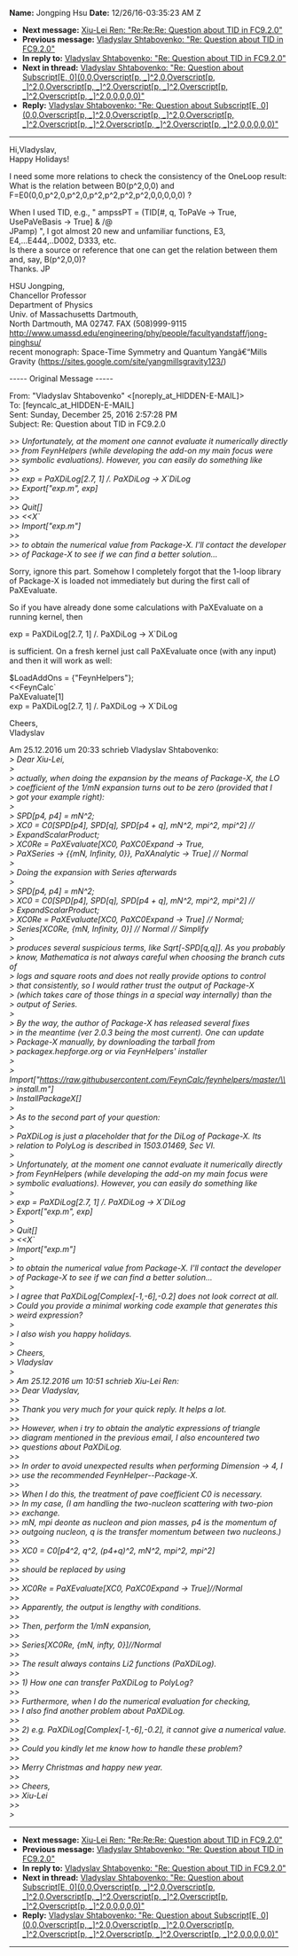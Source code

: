 **Name:** Jongping Hsu
**Date:** 12/26/16-03:35:23 AM Z

  - **Next message:** [Xiu-Lei Ren: "Re:Re:Re: Question about TID in
    FC9.2.0"](1164.html)
  - **Previous message:** [Vladyslav Shtabovenko: "Re: Question about
    TID in FC9.2.0"](1162.html)
  - **In reply to:** [Vladyslav Shtabovenko: "Re: Question about TID in
    FC9.2.0"](1162.html)
  - **Next in thread:** [Vladyslav Shtabovenko: "Re: Question about
    Subscript[E, 0](0,0,Overscript[p,
    \_]^2,0,Overscript[p, \_]^2,0,Overscript[p,
    \_]^2,Overscript[p, \_]^2,Overscript[p,
    \_]^2,Overscript[p, \_]^2,0,0,0,0,0)"](1165.html)
  - **Reply:** [Vladyslav Shtabovenko: "Re: Question about
    Subscript[E, 0](0,0,Overscript[p,
    \_]^2,0,Overscript[p, \_]^2,0,Overscript[p,
    \_]^2,Overscript[p, \_]^2,Overscript[p,
    \_]^2,Overscript[p, \_]^2,0,0,0,0,0)"](1165.html)

-----

Hi,Vladyslav,  
Happy Holidays\!  

I need some more relations to check the consistency of the OneLoop
result:  
What is the relation between B0(p^2,0,0) and
F=E0(0,0,p^2,0,p^2,0,p^2,p^2,p^2,p^2,0,0,0,0,0) ?  

When I used TID, e.g., " ampssPT = (TID[\#, q, ToPaVe -\> True,
UsePaVeBasis -\> True] & /@  
JPamp) ", I got almost 20 new and unfamiliar functions, E3,
E4,...E444,..D002, D333, etc.  
Is there a source or reference that one can get the relation between
them and, say, B(p^2,0,0)?  
Thanks. JP  

HSU Jongping,  
Chancellor Professor  
Department of Physics  
Univ. of Massachusetts Dartmouth,  
North Dartmouth, MA 02747. FAX (508)999-9115  
<http://www.umassd.edu/engineering/phy/people/facultyandstaff/jong-pinghsu/>  
recent monograph: Space-Time Symmetry and Quantum Yangâ€“Mills Gravity
(https://sites.google.com/site/yangmillsgravity123/)  

\----- Original Message -----  

From: "Vladyslav Shtabovenko"
\<[noreply_at_HIDDEN-E-MAIL]\>  
To:
[feyncalc_at_HIDDEN-E-MAIL]  
Sent: Sunday, December 25, 2016 2:57:28 PM  
Subject: Re: Question about TID in FC9.2.0  

*\>\> Unfortunately, at the moment one cannot evaluate it numerically
directly*  
*\>\> from FeynHelpers (while developing the add-on my main focus
were*  
*\>\> symbolic evaluations). However, you can easily do something
like*  
*\>\>*  
*\>\> exp = PaXDiLog[2.7, 1] /. PaXDiLog -\> X\`DiLog*  
*\>\> Export["exp.m", exp]*  
*\>\>*  
*\>\> Quit[]*  
*\>\> <<X\`*  
*\>\> Import["exp.m"]*  
*\>\>*  
*\>\> to obtain the numerical value from Package-X. I'll contact the
developer*  
*\>\> of Package-X to see if we can find a better solution...*  

Sorry, ignore this part. Somehow I completely forgot that the 1-loop
library of Package-X is loaded not immediately but during the first call
of PaXEvaluate.  

So if you have already done some calculations with PaXEvaluate on a
running kernel, then  

exp = PaXDiLog[2.7, 1] /. PaXDiLog -\> X\`DiLog  

is sufficient. On a fresh kernel just call PaXEvaluate once (with any
input) and then it will work as well:  

$LoadAddOns = {"FeynHelpers"};  
<<FeynCalc\`  
PaXEvaluate[1]  
exp = PaXDiLog[2.7, 1] /. PaXDiLog -\> X\`DiLog  

Cheers,  
Vladyslav  

Am 25.12.2016 um 20:33 schrieb Vladyslav Shtabovenko:  
*\> Dear Xiu-Lei,*  
*\>*  
*\> actually, when doing the expansion by the means of Package-X, the
LO*  
*\> coefficient of the 1/mN expansion turns out to be zero (provided
that I*  
*\> got your example right):*  
*\>*  
*\> SPD[p4, p4] = mN^2;*  
*\> XC0 = C0[SPD[p4], SPD[q], SPD[p4 + q],
mN^2, mpi^2, mpi^2] //*  
*\> ExpandScalarProduct;*  
*\> XC0Re = PaXEvaluate[XC0, PaXC0Expand -\> True,*  
*\> PaXSeries -\> {{mN, Infinity, 0}}, PaXAnalytic -\> True] //
Normal*  
*\>*  
*\> Doing the expansion with Series afterwards*  
*\>*  
*\> SPD[p4, p4] = mN^2;*  
*\> XC0 = C0[SPD[p4], SPD[q], SPD[p4 + q],
mN^2, mpi^2, mpi^2] //*  
*\> ExpandScalarProduct;*  
*\> XC0Re = PaXEvaluate[XC0, PaXC0Expand -\> True] // Normal;*  
*\> Series[XC0Re, {mN, Infinity, 0}] // Normal // Simplify*  
*\>*  
*\> produces several suspicious terms, like
Sqrt[-SPD[q,q]]. As you probably*  
*\> know, Mathematica is not always careful when choosing the branch
cuts of*  
*\> logs and square roots and does not really provide options to
control*  
*\> that consistently, so I would rather trust the output of
Package-X*  
*\> (which takes care of those things in a special way internally) than
the*  
*\> output of Series.*  
*\>*  
*\> By the way, the author of Package-X has released several fixes*  
*\> in the meantime (ver 2.0.3 being the most current). One can
update*  
*\> Package-X manually, by downloading the tarball from*  
*\> packagex.hepforge.org or via FeynHelpers' installer*  
*\>*  
*\>
Import["https://raw.githubusercontent.com/FeynCalc/feynhelpers/master/\\*  
*\> install.m"]*  
*\> InstallPackageX[]*  
*\>*  
*\> As to the second part of your question:*  
*\>*  
*\> PaXDiLog is just a placeholder that for the DiLog of Package-X.
Its*  
*\> relation to PolyLog is described in 1503.01469, Sec VI.*  
*\>*  
*\> Unfortunately, at the moment one cannot evaluate it numerically
directly*  
*\> from FeynHelpers (while developing the add-on my main focus were*  
*\> symbolic evaluations). However, you can easily do something like*  
*\>*  
*\> exp = PaXDiLog[2.7, 1] /. PaXDiLog -\> X\`DiLog*  
*\> Export["exp.m", exp]*  
*\>*  
*\> Quit[]*  
*\> <<X\`*  
*\> Import["exp.m"]*  
*\>*  
*\> to obtain the numerical value from Package-X. I'll contact the
developer*  
*\> of Package-X to see if we can find a better solution...*  
*\>*  
*\> I agree that PaXDiLog[Complex[-1,-6],-0.2] does not
look correct at all.*  
*\> Could you provide a minimal working code example that generates
this*  
*\> weird expression?*  
*\>*  
*\> I also wish you happy holidays.*  
*\>*  
*\> Cheers,*  
*\> Vladyslav*  
*\>*  
*\> Am 25.12.2016 um 10:51 schrieb Xiu-Lei Ren:*  
*\>\> Dear Vladyslav,*  
*\>\>*  
*\>\> Thank you very much for your quick reply. It helps a lot.*  
*\>\>*  
*\>\> However, when i try to obtain the analytic expressions of
triangle*  
*\>\> diagram mentioned in the previous email, I also encountered two*  
*\>\> questions about PaXDiLog.*  
*\>\>*  
*\>\> In order to avoid unexpected results when performing Dimension -\>
4, I*  
*\>\> use the recommended FeynHelper--Package-X.*  
*\>\>*  
*\>\> When I do this, the treatment of pave coefficient C0 is
necessary.*  
*\>\> In my case, (I am handling the two-nucleon scattering with
two-pion*  
*\>\> exchange.*  
*\>\> mN, mpi deonte as nucleon and pion masses, p4 is the momentum
of*  
*\>\> outgoing nucleon, q is the transfer momentum between two
nucleons.)*  
*\>\>*  
*\>\> XC0 = C0[p4^2, q^2, (p4+q)^2, mN^2, mpi^2, mpi^2]*  
*\>\>*  
*\>\> should be replaced by using*  
*\>\>*  
*\>\> XC0Re = PaXEvaluate[XC0, PaXC0Expand -\> True]//Normal*  
*\>\>*  
*\>\> Apparently, the output is lengthy with conditions.*  
*\>\>*  
*\>\> Then, perform the 1/mN expansion,*  
*\>\>*  
*\>\> Series[XC0Re, {mN, infty, 0}]//Normal*  
*\>\>*  
*\>\> The result always contains Li2 functions (PaXDiLog).*  
*\>\>*  
*\>\> 1) How one can transfer PaXDiLog to PolyLog?*  
*\>\>*  
*\>\> Furthermore, when I do the numerical evaluation for checking,*  
*\>\> I also find another problem about PaXDiLog.*  
*\>\>*  
*\>\> 2) e.g. PaXDiLog[Complex[-1,-6],-0.2], it cannot
give a numerical value.*  
*\>\>*  
*\>\> Could you kindly let me know how to handle these problem?*  
*\>\>*  
*\>\> Merry Christmas and happy new year.*  
*\>\>*  
*\>\> Cheers,*  
*\>\> Xiu-Lei*  
*\>\>*  
*\>*  

-----

  - **Next message:** [Xiu-Lei Ren: "Re:Re:Re: Question about TID in
    FC9.2.0"](1164.html)
  - **Previous message:** [Vladyslav Shtabovenko: "Re: Question about
    TID in FC9.2.0"](1162.html)
  - **In reply to:** [Vladyslav Shtabovenko: "Re: Question about TID in
    FC9.2.0"](1162.html)
  - **Next in thread:** [Vladyslav Shtabovenko: "Re: Question about
    Subscript[E, 0](0,0,Overscript[p,
    \_]^2,0,Overscript[p, \_]^2,0,Overscript[p,
    \_]^2,Overscript[p, \_]^2,Overscript[p,
    \_]^2,Overscript[p, \_]^2,0,0,0,0,0)"](1165.html)
  - **Reply:** [Vladyslav Shtabovenko: "Re: Question about
    Subscript[E, 0](0,0,Overscript[p,
    \_]^2,0,Overscript[p, \_]^2,0,Overscript[p,
    \_]^2,Overscript[p, \_]^2,Overscript[p,
    \_]^2,Overscript[p, \_]^2,0,0,0,0,0)"](1165.html)

-----

